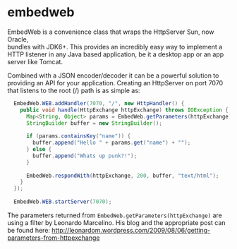 embedweb
========

EmbedWeb is a convenience class that wraps the HttpServer Sun, now Oracle,   
bundles with JDK6+. This provides an incredibly easy way to implement a      
HTTP listener in any Java based application, be it a desktop app or an app   
server like Tomcat.                                                          
                                                                             
Combined with a JSON encoder/decoder it can be a powerful solution to        
providing an API for your application. Creating an HttpServer on port 7070   
that listens to the root (/) path is as simple as:                           
                                                                             
```java                                                                  
  EmbedWeb.WEB.addHandler(7070, "/", new HttpHandler() {                     
    public void handle(HttpExchange httpExchange) throws IOException {       
      Map<String, Object> params = EmbedWeb.getParameters(httpExchange);  
      StringBuilder buffer = new StringBuilder();                            
                                                                             
      if (params.containsKey("name")) {                                      
        buffer.append("Hello " + params.get("name") + "");                   
      } else {                                                               
        buffer.append("Whats up punk?!");                                    
      }                                                                      
                                                                             
      EmbedWeb.respondWith(httpExchange, 200, buffer, "text/html");          
    }                                                                        
  });                                                                        
                                                                             
  EmbedWeb.WEB.startServer(7070);                                            
```                                                                
                                                                             
The parameters returned from ```EmbedWeb.getParameters(httpExchange)``` are
using a filter by Leonardo Marcelino. His blog and the appropriate post can
be found here:
http://leonardom.wordpress.com/2009/08/06/getting-parameters-from-httpexchange
